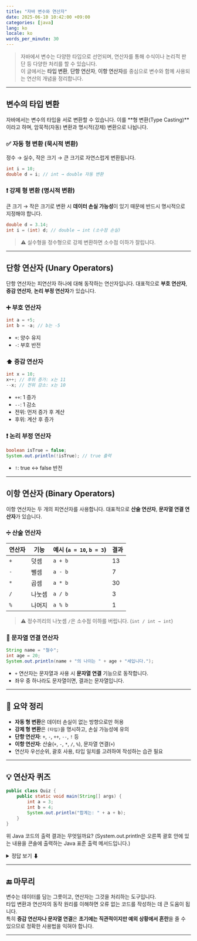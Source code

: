 ```yaml
---
title: "자바 변수와 연산자"
date: 2025-06-10 10:42:00 +09:00
categories: [java]
lang: ko
locale: ko
words_per_minute: 30
---
```


> 자바에서 변수는 다양한 타입으로 선언되며, 연산자를 통해 수식이나 논리적 판단 등 다양한 처리를 할 수 있습니다.  
> 이 글에서는 **타입 변환**, **단항 연산자**, **이항 연산자**를 중심으로 변수와 함께 사용되는 연산의 개념을 정리합니다.

---

## 변수의 타입 변환

자바에서는 변수의 타입을 서로 변환할 수 있습니다. 이를 **형 변환(Type Casting)**이라고 하며, 암묵적(자동) 변환과 명시적(강제) 변환으로 나뉩니다.

### ✅ 자동 형 변환 (묵시적 변환)

정수 → 실수, 작은 크기 → 큰 크기로 자연스럽게 변환됩니다.

```java
int i = 10;
double d = i; // int → double 자동 변환
```

### ❗ 강제 형 변환 (명시적 변환)

큰 크기 → 작은 크기로 변환 시 **데이터 손실 가능성**이 있기 때문에 반드시 명시적으로 지정해야 합니다.

```java
double d = 3.14;
int i = (int) d; // double → int (소수점 손실)
```

> ⚠️ 실수형을 정수형으로 강제 변환하면 소수점 이하가 잘립니다.

---

## 단항 연산자 (Unary Operators)

단항 연산자는 피연산자 하나에 대해 동작하는 연산자입니다. 대표적으로 **부호 연산자**, **증감 연산자**, **논리 부정 연산자**가 있습니다.

### ➕ 부호 연산자

```java
int a = +5;
int b = -a; // b는 -5
```

- `+`: 양수 유지
- `-`: 부호 반전

### ⬆️ 증감 연산자

```java
int x = 10;
x++; // 후위 증가: x는 11
--x; // 전위 감소: x는 10
```

- `++`: 1 증가
- `--`: 1 감소
- 전위: 먼저 증가 후 계산
- 후위: 계산 후 증가

### ❗ 논리 부정 연산자

```java
boolean isTrue = false;
System.out.println(!isTrue); // true 출력
```

- `!`: true ↔ false 반전

---

## 이항 연산자 (Binary Operators)

이항 연산자는 두 개의 피연산자를 사용합니다. 대표적으로 **산술 연산자**, **문자열 연결 연산자**가 있습니다.

### ➗ 산술 연산자

| 연산자 | 기능       | 예시 (`a = 10`, `b = 3`) | 결과 |
|--------|------------|---------------------------|------|
| `+`    | 덧셈       | `a + b`                   | 13   |
| `-`    | 뺄셈       | `a - b`                   | 7    |
| `*`    | 곱셈       | `a * b`                   | 30   |
| `/`    | 나눗셈     | `a / b`                   | 3    |
| `%`    | 나머지     | `a % b`                   | 1    |

> ⚠️ 정수끼리의 나눗셈 `/`은 소수점 이하를 버립니다. (`int / int → int`)

### 🔗 문자열 연결 연산자

```java
String name = "철수";
int age = 20;
System.out.println(name + "의 나이는 " + age + "세입니다.");
```

- `+` 연산자는 문자열과 사용 시 **문자열 연결** 기능으로 동작합니다.
- 좌우 중 하나라도 문자열이면, 결과는 문자열입니다.

---

## 📌 요약 정리

- **자동 형 변환**은 데이터 손실이 없는 방향으로만 허용
- **강제 형 변환**은 `(타입)`을 명시하고, 손실 가능성에 유의
- **단항 연산자**: `+`, `-`, `++`, `--`, `!` 등
- **이항 연산자**: 산술(`+`, `-`, `*`, `/`, `%`), 문자열 연결(`+`)
- 연산자 우선순위, 괄호 사용, 타입 일치를 고려하여 작성하는 습관 필요

---

## 💡 연산자 퀴즈


```java
public class Quiz {
    public static void main(String[] args) {
        int a = 3;
        int b = 4;
        System.out.println("합계는: " + a + b);
    }
}
```

위 Java 코드의 출력 결과는 무엇일까요? (System.out.println은 오른쪽 괄호 안에 있는 내용을 콘솔에 출력하는 Java 표준 출력 메서드입니다.)

<details> 
    <summary>정답 보기 ⬇</summary>

"합계는: "는 문자열이므로 +는 문자열 연결 연산자로 동작합니다.

"합계는: " + a → "합계는: 3"

"합계는: 3" + b → "합계는: 34"

즉, 산술 덧셈이 아닌 문자열 결합이 일어난 것이므로 출력 결과는 34가 됩니다.
</details>

---

## 🔚 마무리

변수는 데이터를 담는 그릇이고, 연산자는 그것을 처리하는 도구입니다.  
타입 변환과 연산자의 동작 원리를 이해하면 오류 없는 코드를 작성하는 데 큰 도움이 됩니다.  
특히 **증감 연산자나 문자열 연결**은 **초기에는 직관적이지만 예외 상황에서 혼란**을 줄 수 있으므로 정확한 사용법을 익혀야 합니다.

---
